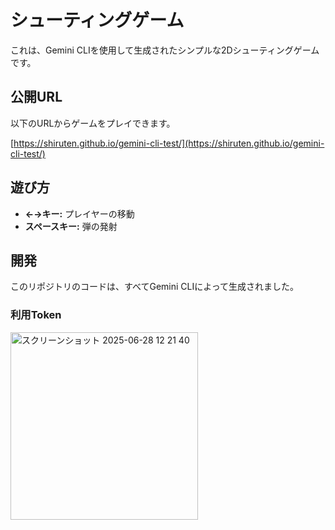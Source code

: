 # シューティングゲーム

これは、Gemini CLIを使用して生成されたシンプルな2Dシューティングゲームです。

## 公開URL

以下のURLからゲームをプレイできます。

[https://shiruten.github.io/gemini-cli-test/](https://shiruten.github.io/gemini-cli-test/)

## 遊び方

- **←→キー:** プレイヤーの移動
- **スペースキー:** 弾の発射

## 開発

このリポジトリのコードは、すべてGemini CLIによって生成されました。

### 利用Token
<img width="300" alt="スクリーンショット 2025-06-28 12 21 40" src="https://github.com/user-attachments/assets/377b9253-f292-4538-84cb-8c89073d725a" />
